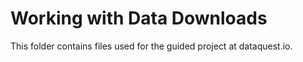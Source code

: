 # Working with Data Downloads

This folder contains files used for the guided project at dataquest.io. 
